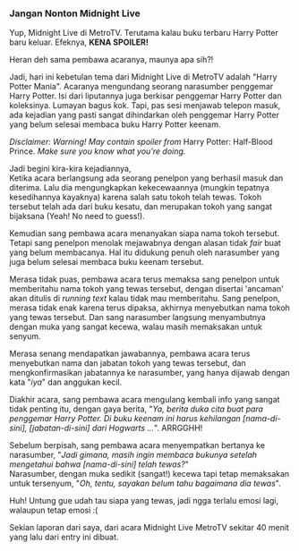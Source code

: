 ### Jangan Nonton Midnight Live

Yup, Midnight Live di MetroTV. Terutama kalau buku terbaru Harry Potter baru keluar. Efeknya, **KENA SPOILER!**  

Heran deh sama pembawa acaranya, maunya apa sih?!

Jadi, hari ini kebetulan tema dari Midnight Live di MetroTV adalah "Harry Potter Mania". Acaranya mengundang seorang narasumber penggemar Harry Potter. Isi dari liputannya juga berkisar penggemar Harry Potter dan koleksinya. Lumayan bagus kok. Tapi, pas sesi menjawab telepon masuk, ada kejadian yang pasti sangat dihindarkan oleh penggemar Harry Potter yang belum selesai membaca buku Harry Potter keenam.

*Disclaimer: Warning! May contain spoiler from* Harry Potter: Half-Blood Prince. *Make sure you know what you're doing.*


Jadi begini kira-kira kejadiannya,  
Ketika acara berlangsung ada seorang penelpon yang berhasil masuk dan diterima. Lalu dia mengungkapkan kekecewaannya (mungkin tepatnya kesedihannya kayaknya) karena salah satu tokoh telah tewas. Tokoh tersebut telah ada dari buku kesatu, dan merupakan tokoh
yang sangat bijaksana (Yeah! No need to guess!).

Kemudian sang pembawa acara menanyakan siapa nama tokoh tersebut. Tetapi sang penelpon menolak mejawabnya dengan alasan tidak *fair* buat yang belum membacanya. Hal itu didukung penuh oleh narasumber yang juga belum selesai membaca buku keenam tersebut.

Merasa tidak puas, pembawa acara terus memaksa sang penelpon untuk memberitahu nama tokoh yang tewas tersebut, dengan disertai 'ancaman' akan ditulis di *running text* kalau tidak mau memberitahu. Sang penelpon, merasa tidak enak karena terus dipaksa, akhirnya menyebutkan nama tokoh yang tewas tersebut. Dan sang narasumber langsung menyambutnya dengan muka yang sangat kecewa, walau masih memaksakan untuk senyum.

Merasa senang mendapatkan jawabannya, pembawa acara terus menyebutkan nama dan jabatan tokoh yang tewas tersebut, dan mengkonfirmasikan jabatannya ke narasumber, yang hanya dijawab dengan kata "*iya*" dan anggukan kecil.

Diakhir acara, sang pembawa acara mengulang kembali info yang sangat tidak penting itu, dengan gaya berita, "*Ya, berita duka cita buat para penggemar Harry Potter. Di buku keenam ini harus kehilangan [nama-di-sini], [jabatan-di-sini] dari Hogwarts ...*". ARRGGHH!

Sebelum berpisah, sang pembawa acara menyempatkan bertanya ke narasumber, 
"*Jadi gimana, masih ingin membaca bukunya setelah mengetahui bahwa [nama-di-sini] telah tewas?*"  
Narasumber, dengan muka sedikit (sangat!) kecewa tapi tetap memaksakan untuk tersenyum, "*Oh, tentu, sayakan belum tahu bagaimana dia tewas*".

Huh! Untung gue udah tau siapa yang tewas, jadi ngga terlalu emosi lagi, walaupun tetap emosi :(

Sekian laporan dari saya, dari acara Midnight Live MetroTV sekitar 40 menit yang lalu dari entry ini dibuat.

<!-- METADATA: {"time": "2005-07-20 01:55:33", "title": "Jangan Nonton Midnight Live"} -->
